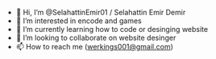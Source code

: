 - 👋 Hi, I’m @SelahattinEmir01 / Selahattin Emir Demir
- 👀 I’m interested in encode and games
- 🌱 I’m currently learning how to code or desinging website
- 💞️ I’m looking to collaborate on website desinger
- 📫 How to reach me (werkings001@gmail.com)
